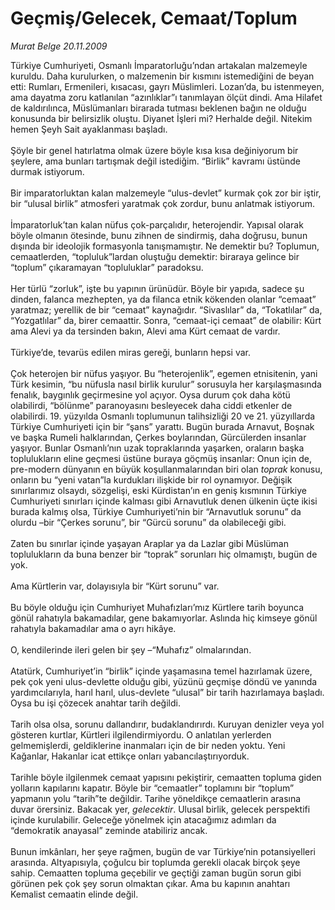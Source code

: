 # Geçmiş/Gelecek, Cemaat/Toplum

*Murat Belge 20.11.2009*

<div class="taraf_structure_2col_1zq">
<div class="margen_n">



 <p>Türkiye Cumhuriyeti, Osmanlı İmparatorluğu’ndan artakalan malzemeyle kuruldu. Daha kurulurken, o malzemenin bir kısmını istemediğini de beyan etti: Rumları, Ermenileri, kısacası, gayrı Müslimleri. Lozan’da, bu istenmeyen, ama dayatma zoru katlanılan “azınlıklar”ı tanımlayan ölçüt dindi. Ama Hilafet de kaldırılınca, Müslümanları birarada tutması beklenen bağın ne olduğu konusunda bir belirsizlik oluştu. Diyanet İşleri mi? Herhalde değil. Nitekim hemen Şeyh Sait ayaklanması başladı. <br/><br/>Şöyle bir genel hatırlatma olmak üzere böyle kısa kısa değiniyorum bir şeylere, ama bunları tartışmak değil istediğim. “Birlik” kavramı üstünde durmak istiyorum. <br/><br/>Bir imparatorluktan kalan malzemeyle “ulus-devlet” kurmak çok zor bir iştir, bir “ulusal birlik” atmosferi yaratmak çok zordur, bunu anlatmak istiyorum. <br/><br/>İmparatorluk’tan kalan nüfus çok-parçalıdır, heterojendir. Yapısal olarak böyle olmanın ötesinde, bunu zihnen de sindirmiş, daha doğrusu, bunun dışında bir ideolojik formasyonla tanışmamıştır. Ne demektir bu? Toplumun, cemaatlerden, “topluluk”lardan oluştuğu demektir: biraraya gelince bir “toplum” çıkaramayan “topluluklar” paradoksu. <br/><br/>Her türlü “zorluk”, işte bu yapının ürünüdür. Böyle bir yapıda, sadece şu dinden, falanca mezhepten, ya da filanca etnik kökenden olanlar “cemaat” yaratmaz; yerellik de bir “cemaat” kaynağıdır. “Sivaslılar” da, “Tokatlılar” da, “Yozgatlılar” da, birer cemaattir. Sonra, “cemaat-içi cemaat” de olabilir: Kürt ama Alevi ya da tersinden bakın, Alevi ama Kürt cemaat de vardır. <br/><br/>Türkiye’de, tevarüs edilen miras gereği, bunların hepsi var. <br/><br/>Çok heterojen bir nüfus yaşıyor. Bu “heterojenlik”, egemen etnisitenin, yani Türk kesimin, “bu nüfusla nasıl birlik kurulur” sorusuyla her karşılaşmasında fenalık, baygınlık geçirmesine yol açıyor. Oysa durum çok daha kötü olabilirdi, “bölünme” paranoyasını besleyecek daha ciddi etkenler de olabilirdi. 19. yüzyılda Osmanlı toplumunun talihsizliği 20 ve 21. yüzyıllarda Türkiye Cumhuriyeti için bir “şans” yarattı. Bugün burada Arnavut, Boşnak ve başka Rumeli halklarından, Çerkes boylarından, Gürcülerden insanlar yaşıyor. Bunlar Osmanlı’nın uzak topraklarında yaşarken, oraların başka toplulukların eline geçmesi üstüne buraya göçmüş insanlar: Onun için de, pre-modern dünyanın en büyük koşullanmalarından biri olan <i>toprak</i> konusu, onların bu “yeni vatan”la kurdukları ilişkide bir rol oynamıyor. Değişik sınırlarımız olsaydı, sözgelişi, eski Kürdistan’ın en geniş kısmının Türkiye Cumhuriyeti sınırları içinde kalması gibi Arnavutluk denen ülkenin üçte ikisi burada kalmış olsa, Türkiye Cumhuriyeti’nin bir “Arnavutluk sorunu” da olurdu –bir “Çerkes sorunu”, bir “Gürcü sorunu” da olabileceği gibi. <br/><br/>Zaten bu sınırlar içinde yaşayan Araplar ya da Lazlar gibi Müslüman toplulukların da buna benzer bir “toprak” sorunları hiç olmamıştı, bugün de yok. <br/><br/>Ama Kürtlerin var, dolayısıyla bir “Kürt sorunu” var. <br/><br/>Bu böyle olduğu için Cumhuriyet Muhafızları’mız Kürtlere tarih boyunca gönül rahatıyla bakamadılar, gene bakamıyorlar. Aslında hiç kimseye gönül rahatıyla bakamadılar ama o ayrı hikâye. <br/><br/>O, kendilerinde ileri gelen bir şey –“Muhafız” olmalarından. <br/><br/>Atatürk, Cumhuriyet’in “birlik” içinde yaşamasına temel hazırlamak üzere, pek çok yeni ulus-devlette olduğu gibi, yüzünü geçmişe döndü ve yanında yardımcılarıyla, harıl harıl, ulus-devlete “ulusal” bir tarih hazırlamaya başladı. Oysa bu işi çözecek anahtar tarih değildi. <br/><br/>Tarih olsa olsa, sorunu dallandırır, budaklandırırdı. Kuruyan denizler veya yol gösteren kurtlar, Kürtleri ilgilendirmiyordu. O anlatılan yerlerden gelmemişlerdi, geldiklerine inanmaları için de bir neden yoktu. Yeni Kağanlar, Hakanlar icat ettikçe onları yabancılaştırıyorduk. <br/><br/>Tarihle böyle ilgilenmek cemaat yapısını pekiştirir, cemaatten topluma giden yolların kapılarını kapatır. Böyle bir “cemaatler” toplamını bir “toplum” yapmanın yolu “tarih”te değildir. Tarihe yöneldikçe cemaatlerin arasına duvar örersiniz. Bakacak yer, <i>gelecektir</i>. Ulusal birlik, gelecek perspektifi içinde kurulabilir. Geleceğe yönelmek için atacağımız adımları da “demokratik anayasal” zeminde atabiliriz ancak. <br/><br/>Bunun imkânları, her şeye rağmen, bugün de var Türkiye’nin potansiyelleri arasında. Altyapısıyla, çoğulcu bir toplumda gerekli olacak birçok şeye sahip. Cemaatten topluma geçebilir ve geçtiği zaman bugün sorun gibi görünen pek çok şey sorun olmaktan çıkar. Ama bu kapının anahtarı Kemalist cemaatin elinde değil.</p>
<br/>
<br/>
<br/>



<br/>


<div id="taraf_not">
</div>

</div>


</div>
